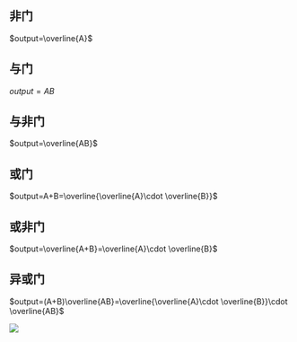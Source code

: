 ## 非门

$output=\overline{A}$

## 与门

$output=AB$

## 与非门

$output=\overline{AB}$

## 或门

$output=A+B=\overline{\overline{A}\cdot \overline{B}}$

## 或非门

$output=\overline{A+B}=\overline{A}\cdot \overline{B}$

## 异或门

$output=(A+B)\overline{AB}=\overline{\overline{A}\cdot \overline{B}}\cdot \overline{AB}$

![](https://github.com/isther/computer/tree/master/image/xor.png)
